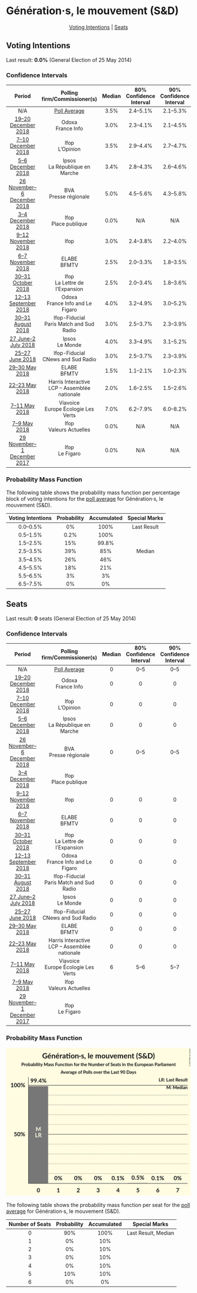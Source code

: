 # Génération·s, le mouvement (S&D)

<p align="center"><a href="#voting-intentions">Voting Intentions</a> | <a href="#seats">Seats</a></p>

## Voting Intentions

Last result: **0.0%** (General Election of 25 May 2014)

### Confidence Intervals

| Period     | Polling firm/Commissioner(s) | Median | 80% Confidence Interval | 90% Confidence Interval | 95% Confidence Interval | 99% Confidence Interval |
|:----------:|:----------------:|:-----------:|:-----------------------:|:-----------------------:|:-----------------------:|:-----------------------:|
| N/A | [Poll Average](average.html) | 3.5% | 2.4–5.1% | 2.1–5.3% | 2.0–5.6% | 1.7–6.0% |
| [19–20 December 2018](2018-12-20-Odoxa.html) | Odoxa <br> France Info | 3.0% | 2.3–4.1% | 2.1–4.5% | 1.9–4.7% | 1.6–5.3% |
| [7–10 December 2018](2018-12-10-Ifop.html) | Ifop <br> L’Opinion | 3.5% | 2.9–4.4% | 2.7–4.7% | 2.5–4.9% | 2.2–5.4% |
| [5–6 December 2018](2018-12-06-Ipsos.html) | Ipsos <br> La République en Marche | 3.4% | 2.8–4.3% | 2.6–4.6% | 2.5–4.8% | 2.2–5.3% |
| [26 November–6 December 2018](2018-12-06-BVA.html) | BVA <br> Presse régionale | 5.0% | 4.5–5.6% | 4.3–5.8% | 4.2–5.9% | 4.0–6.2% |
| [3–4 December 2018](2018-12-04-Ifop.html) | Ifop <br> Place publique | 0.0% | N/A | N/A | N/A | N/A |
| [9–12 November 2018](2018-11-12-Ifop.html) | Ifop | 3.0% | 2.4–3.8% | 2.2–4.0% | 2.1–4.3% | 1.8–4.7% |
| [6–7 November 2018](2018-11-07-ELABE.html) | ELABE <br> BFMTV | 2.5% | 2.0–3.3% | 1.8–3.5% | 1.7–3.7% | 1.5–4.1% |
| [30–31 October 2018](2018-10-31-Ifop.html) | Ifop <br> La Lettre de l’Expansion | 2.5% | 2.0–3.4% | 1.8–3.6% | 1.7–3.8% | 1.5–4.2% |
| [12–13 September 2018](2018-09-13-Odoxa.html) | Odoxa <br> France Info and Le Figaro | 4.0% | 3.2–4.9% | 3.0–5.2% | 2.9–5.5% | 2.6–6.0% |
| [30–31 August 2018](2018-08-31-Ifop-Fiducial.html) | Ifop-Fiducial <br> Paris Match and Sud Radio | 3.0% | 2.5–3.7% | 2.3–3.9% | 2.2–4.0% | 2.0–4.4% |
| [27 June–2 July 2018](2018-07-02-Ipsos.html) | Ipsos <br> Le Monde | 4.0% | 3.3–4.9% | 3.1–5.2% | 3.0–5.4% | 2.7–5.9% |
| [25–27 June 2018](2018-06-27-Ifop-Fiducial.html) | Ifop-Fiducial <br> CNews and Sud Radio | 3.0% | 2.5–3.7% | 2.3–3.9% | 2.2–4.0% | 2.0–4.4% |
| [29–30 May 2018](2018-05-30-ELABE.html) | ELABE <br> BFMTV | 1.5% | 1.1–2.1% | 1.0–2.3% | 0.9–2.5% | 0.7–2.8% |
| [22–23 May 2018](2018-05-23-HarrisInteractive.html) | Harris Interactive <br> LCP – Assemblée nationale | 2.0% | 1.6–2.5% | 1.5–2.6% | 1.4–2.8% | 1.2–3.0% |
| [7–11 May 2018](2018-05-11-Viavoice.html) | Viavoice <br> Europe Écologie Les Verts | 7.0% | 6.2–7.9% | 6.0–8.2% | 5.8–8.4% | 5.4–8.8% |
| [7–9 May 2018](2018-05-09-Ifop.html) | Ifop <br> Valeurs Actuelles | 0.0% | N/A | N/A | N/A | N/A |
| [29 November–1 December 2017](2017-12-01-Ifop.html) | Ifop <br> Le Figaro | 0.0% | N/A | N/A | N/A | N/A |

### Probability Mass Function

The following table shows the probability mass function per percentage block of voting intentions for the [poll average](average.html) for Génération·s, le mouvement (S&D).

| Voting Intentions | Probability | Accumulated | Special Marks |
|:-----------------:|:-----------:|:-----------:|:-------------:|
| 0.0–0.5% | 0% | 100% | Last Result |
| 0.5–1.5% | 0.2% | 100% |  |
| 1.5–2.5% | 15% | 99.8% |  |
| 2.5–3.5% | 39% | 85% | Median |
| 3.5–4.5% | 26% | 46% |  |
| 4.5–5.5% | 18% | 21% |  |
| 5.5–6.5% | 3% | 3% |  |
| 6.5–7.5% | 0% | 0% |  |


## Seats

Last result: **0** seats (General Election of 25 May 2014)

### Confidence Intervals

| Period     | Polling firm/Commissioner(s) | Median | 80% Confidence Interval | 90% Confidence Interval | 95% Confidence Interval | 99% Confidence Interval |
|:----------:|:----------------:|:------:|:-----------------------:|:-----------------------:|:-----------------------:|:-----------------------:|
| N/A | [Poll Average](average.html) | 0 | 0–5 | 0–5 | 0–5 | 0–5 |
| [19–20 December 2018](2018-12-20-Odoxa.html) | Odoxa <br> France Info | 0 | 0 | 0 | 0 | 0 |
| [7–10 December 2018](2018-12-10-Ifop.html) | Ifop <br> L’Opinion | 0 | 0 | 0 | 0 | 0 |
| [5–6 December 2018](2018-12-06-Ipsos.html) | Ipsos <br> La République en Marche | 0 | 0 | 0 | 0–5 | 0–5 |
| [26 November–6 December 2018](2018-12-06-BVA.html) | BVA <br> Presse régionale | 0 | 0–5 | 0–5 | 0–5 | 0–5 |
| [3–4 December 2018](2018-12-04-Ifop.html) | Ifop <br> Place publique |  |  |  |  |  |
| [9–12 November 2018](2018-11-12-Ifop.html) | Ifop | 0 | 0 | 0 | 0 | 0 |
| [6–7 November 2018](2018-11-07-ELABE.html) | ELABE <br> BFMTV | 0 | 0 | 0 | 0 | 0 |
| [30–31 October 2018](2018-10-31-Ifop.html) | Ifop <br> La Lettre de l’Expansion | 0 | 0 | 0 | 0 | 0 |
| [12–13 September 2018](2018-09-13-Odoxa.html) | Odoxa <br> France Info and Le Figaro | 0 | 0 | 0 | 0 | 0–5 |
| [30–31 August 2018](2018-08-31-Ifop-Fiducial.html) | Ifop-Fiducial <br> Paris Match and Sud Radio | 0 | 0 | 0 | 0 | 0 |
| [27 June–2 July 2018](2018-07-02-Ipsos.html) | Ipsos <br> Le Monde | 0 | 0 | 0 | 0 | 0–5 |
| [25–27 June 2018](2018-06-27-Ifop-Fiducial.html) | Ifop-Fiducial <br> CNews and Sud Radio | 0 | 0 | 0 | 0 | 0 |
| [29–30 May 2018](2018-05-30-ELABE.html) | ELABE <br> BFMTV | 0 | 0 | 0 | 0 | 0 |
| [22–23 May 2018](2018-05-23-HarrisInteractive.html) | Harris Interactive <br> LCP – Assemblée nationale | 0 | 0 | 0 | 0 | 0 |
| [7–11 May 2018](2018-05-11-Viavoice.html) | Viavoice <br> Europe Écologie Les Verts | 6 | 5–6 | 5–7 | 5–7 | 4–7 |
| [7–9 May 2018](2018-05-09-Ifop.html) | Ifop <br> Valeurs Actuelles |  |  |  |  |  |
| [29 November–1 December 2017](2017-12-01-Ifop.html) | Ifop <br> Le Figaro |  |  |  |  |  |

### Probability Mass Function

![Graph with seats probability mass function not yet produced](average-seats-pmf-génération·slemouvementsd.png "Seats Probability Mass Function")

The following table shows the probability mass function per seat for the [poll average](average.html) for Génération·s, le mouvement (S&D).

| Number of Seats | Probability | Accumulated | Special Marks |
|:---------------:|:-----------:|:-----------:|:-------------:|
| 0 | 90% | 100% | Last Result, Median |
| 1 | 0% | 10% |  |
| 2 | 0% | 10% |  |
| 3 | 0% | 10% |  |
| 4 | 0% | 10% |  |
| 5 | 10% | 10% |  |
| 6 | 0% | 0% |  |


